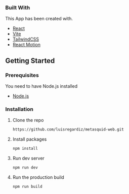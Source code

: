 ### Built With

This App has been created with.

* [React](https://es.reactjs.org/)
* [Vite](https://vitejs.dev/)
* [TailwindCSS](https://tailwindcss.com/)
* [React Motion](https://www.framer.com/motion/)





<!-- GETTING STARTED -->
## Getting Started

### Prerequisites
You need to have Node.js  installed
* [Node.js](https://nodejs.org/es/)


### Installation

1. Clone the repo
   ```sh
   https://github.com/luisregardiz/metasquid-web.git
   ```
2. Install  packages
   ```sh
   npm install
   ```
3. Run dev server
   ```sh
   npm run dev
   ```

4. Run the production build 
   ```sh
   npm run build
   ```
